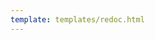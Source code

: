 ```yaml
---
template: templates/redoc.html
---
```


<redoc spec-url='https://apim.docs.wso2.com/en/4.0.0-dev/reference/product-apis/publisher-apis/publisher-v2/publisher-v2.yaml'></redoc>
<script src="https://cdn.jsdelivr.net/npm/redoc@next/bundles/redoc.standalone.js"> </script>
